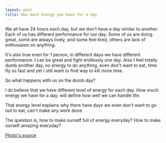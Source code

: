 ```yaml
---
layout: post
title: How much energy you have for a day
---
```

We all have 24 hours each day, but we don't have a day similar to another. Each of us has different performance for our day. Some of us are doing great, some are always lively, and some feel tired, others are  lack of enthusiasm on anything.

  
It's also true even for 1 person, in different days we have different performance. I can be great and fight endlessly one day. Also I feel totally dumb another day, no energy to do anything, even don't want to eat, time fly so fast and yet I still want to find way to kill more time.

  
So what happens with us on the dumb day?

  
I do believe that we have different level of energy for each day. How much energy we have for a day, will define how well we can handle life.

  
That energy level explains why there have days we even don't want to go out to eat, can't make any work done.

  
The question is, how to make ourself full of energy everyday? How to make ourself amazing everyday?

  
  
  
[Photo's source][0]  

  


[0]: http://skreened.com/textteeswithattitude/i-m-smart-enough-to-know-that-i-m-dumb